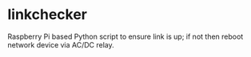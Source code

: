 # linkchecker

Raspberry Pi based Python script to ensure link is up; if not then reboot network device via AC/DC relay.

